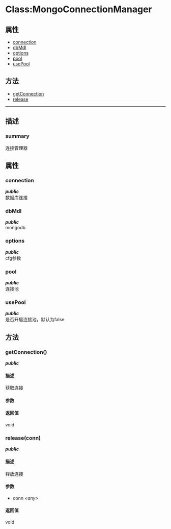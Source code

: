 # Class:MongoConnectionManager   
## 属性
+ [connection](#PROP_connection)
+ [dbMdl](#PROP_dbMdl)
+ [options](#PROP_options)
+ [pool](#PROP_pool)
+ [usePool](#PROP_usePool)
## 方法
+ [getConnection](#METHOD_getConnection)
+ [release](#METHOD_release)
---   
## 描述
   
### summary   
连接管理器  
   
## 属性   
### <a id="PROP_connection">connection</a>   
***public***   
数据库连接
     
### <a id="PROP_dbMdl">dbMdl</a>   
***public***   
mongodb
     
### <a id="PROP_options">options</a>   
***public***   
cfg参数
     
### <a id="PROP_pool">pool</a>   
***public***   
连接池
     
### <a id="PROP_usePool">usePool</a>   
***public***   
是否开启连接池，默认为false
     
## 方法   
### <a id="METHOD_getConnection">getConnection()</a>   
***public***   
#### 描述   
获取连接   
#### 参数   
#### 返回值   
void   
### <a id="METHOD_release">release(conn)</a>   
***public***   
#### 描述   
释放连接   
#### 参数   
+ conn *&lt;any&gt;*    
#### 返回值   
void   
